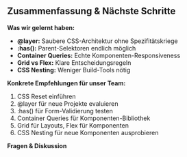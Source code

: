 ## Zusammenfassung & Nächste Schritte

**Was wir gelernt haben:**
- **@layer:** Saubere CSS-Architektur ohne Spezifitätskriege
- **:has():** Parent-Selektoren endlich möglich
- **Container Queries:** Echte Komponenten-Responsiveness
- **Grid vs Flex:** Klare Entscheidungsregeln
- **CSS Nesting:** Weniger Build-Tools nötig

**Konkrete Empfehlungen für unser Team:**
1. CSS Reset einführen
2. @layer für neue Projekte evaluieren
3. :has() für Form-Validierung testen
4. Container Queries für Komponenten-Bibliothek
5. Grid für Layouts, Flex für Komponenten
6. CSS Nesting für neue Komponenten ausprobieren

**Fragen & Diskussion**